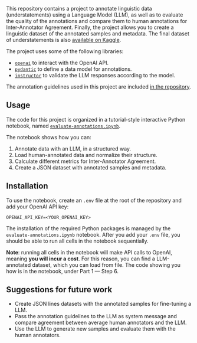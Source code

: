 
This repository contains a project to annotate linguistic data (understatements) using a Language Model (LLM), as well as to evaluate the quality of the annotations and compare them to human annotations for Inter-Annotator Agreement. Finally, the project allows you to create a linguistic dataset of the annotated samples and metadata. The final dataset of understatements is also [available on Kaggle](https://www.kaggle.com/datasets/kstallz/thisbuta/data).

The project uses some of the following libraries:

- [`openai`](https://pypi.org/project/openai/) to interact with the OpenAI API.
- [`pydantic`](https://pypi.org/project/pydantic/) to define a data model for annotations.
- [`instructor`](https://pypi.org/project/instructor/) to validate the LLM responses according to the model.

The annotation guidelines used in this project are included [in the repository](datasets/Annotation-guidelines.pdf).

## Usage

The code for this project is organized in a tutorial-style interactive Python notebook, named [`evaluate-annotations.ipynb`](evaluate-annotations.ipynb). 

The notebook shows how you can:

1. Annotate data with an LLM, in a structured way.
2. Load human-annotated data and normalize their structure.
3. Calculate different metrics for Inter-Annotator Agreement.
4. Create a JSON dataset with annotated samples and metadata.

## Installation

To use the notebook, create an `.env` file at the root of the repository and add your OpenAI API key:

``` env
OPENAI_API_KEY=<YOUR_OPENAI_KEY>
```

The installation of the required Python packages is managed by the `evaluate-annotations.ipynb` notebook. After you add your `.env` file, you should be able to run all cells in the notebook sequentially. 

**Note**: running all cells in the notebook will make API calls to OpenAI, meaning **you will incur a cost**. For this reason, you can find a LLM-annotated dataset, which you can load from file. The code showing you how is in the notebook, under Part 1 — Step 6. 

## Suggestions for future work

- Create JSON lines datasets with the annotated samples for fine-tuning a LLM.
- Pass the annotation guidelines to the LLM as system message and compare agreement between average human annotators and the LLM.
- Use the LLM to generate new samples and evaluate them with the human annotators.
